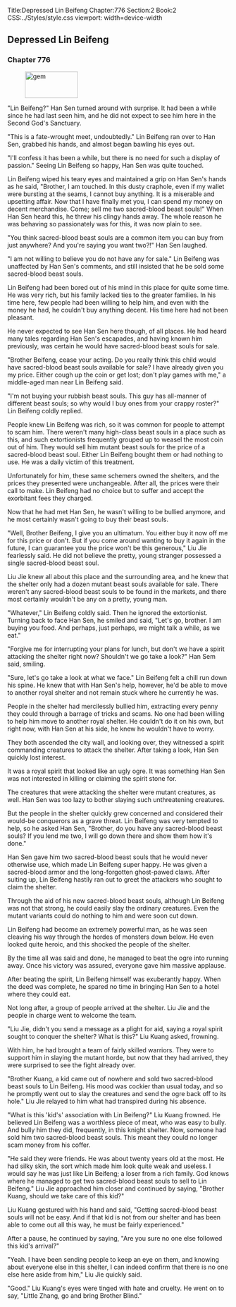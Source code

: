 Title:Depressed Lin Beifeng 
Chapter:776 
Section:2 
Book:2 
CSS:../Styles/style.css 
viewport: width=device-width
  
## Depressed Lin Beifeng
### Chapter 776 
<figure>
	<img src="../Images/gem.gif" alt="gem" id="gem" width="120" height="60" />
</figure>
  

  
  "Lin Beifeng?" Han Sen turned around with surprise. It had been a while since he had last seen him, and he did not expect to see him here in the Second God's Sanctuary.

"This is a fate-wrought meet, undoubtedly." Lin Beifeng ran over to Han Sen, grabbed his hands, and almost began bawling his eyes out.

"I'll confess it has been a while, but there is no need for such a display of passion." Seeing Lin Beifeng so happy, Han Sen was quite touched.

Lin Beifeng wiped his teary eyes and maintained a grip on Han Sen's hands as he said, "Brother, I am touched. In this dusty craphole, even if my wallet were bursting at the seams, I cannot buy anything. It is a miserable and upsetting affair. Now that I have finally met you, I can spend my money on decent merchandise. Come; sell me two sacred-blood beast souls!" When Han Sen heard this, he threw his clingy hands away. The whole reason he was behaving so passionately was for this, it was now plain to see.

"You think sacred-blood beast souls are a common item you can buy from just anywhere? And you're saying you want two?!" Han Sen laughed.

"I am not willing to believe you do not have any for sale." Lin Beifeng was unaffected by Han Sen's comments, and still insisted that he be sold some sacred-blood beast souls.

Lin Beifeng had been bored out of his mind in this place for quite some time. He was very rich, but his family lacked ties to the greater families. In his time here, few people had been willing to help him, and even with the money he had, he couldn't buy anything decent. His time here had not been pleasant.

He never expected to see Han Sen here though, of all places. He had heard many tales regarding Han Sen's escapades, and having known him previously, was certain he would have sacred-blood beast souls for sale.

"Brother Beifeng, cease your acting. Do you really think this child would have sacred-blood beast souls available for sale? I have already given you my price. Either cough up the coin or get lost; don't play games with me," a middle-aged man near Lin Beifeng said.

"I'm not buying your rubbish beast souls. This guy has all-manner of different beast souls; so why would I buy ones from your crappy roster?" Lin Beifeng coldly replied.

People knew Lin Beifeng was rich, so it was common for people to attempt to scam him. There weren't many high-class beast souls in a place such as this, and such extortionists frequently grouped up to weasel the most coin out of him. They would sell him mutant beast souls for the price of a sacred-blood beast soul. Either Lin Beifeng bought them or had nothing to use. He was a daily victim of this treatment.

Unfortunately for him, these same schemers owned the shelters, and the prices they presented were unchangeable. After all, the prices were their call to make. Lin Beifeng had no choice but to suffer and accept the exorbitant fees they charged.

Now that he had met Han Sen, he wasn't willing to be bullied anymore, and he most certainly wasn't going to buy their beast souls.

"Well, Brother Beifeng, I give you an ultimatum. You either buy it now off me for this price or don't. But if you come around wanting to buy it again in the future, I can guarantee you the price won't be this generous," Liu Jie fearlessly said. He did not believe the pretty, young stranger possessed a single sacred-blood beast soul.

Liu Jie knew all about this place and the surrounding area, and he knew that the shelter only had a dozen mutant beast souls available for sale. There weren't any sacred-blood beast souls to be found in the markets, and there most certainly wouldn't be any on a pretty, young man.

"Whatever," Lin Beifeng coldly said. Then he ignored the extortionist. Turning back to face Han Sen, he smiled and said, "Let's go, brother. I am buying you food. And perhaps, just perhaps, we might talk a while, as we eat."

"Forgive me for interrupting your plans for lunch, but don't we have a spirit attacking the shelter right now? Shouldn't we go take a look?" Han Sem said, smiling.

"Sure, let's go take a look at what we face." Lin Beifeng felt a chill run down his spine. He knew that with Han Sen's help, however, he'd be able to move to another royal shelter and not remain stuck where he currently he was.

People in the shelter had mercilessly bullied him, extracting every penny they could through a barrage of tricks and scams. No one had been willing to help him move to another royal shelter. He couldn't do it on his own, but right now, with Han Sen at his side, he knew he wouldn't have to worry.

They both ascended the city wall, and looking over, they witnessed a spirit commanding creatures to attack the shelter. After taking a look, Han Sen quickly lost interest.

It was a royal spirit that looked like an ugly ogre. It was something Han Sen was not interested in killing or claiming the spirit stone for.

The creatures that were attacking the shelter were mutant creatures, as well. Han Sen was too lazy to bother slaying such unthreatening creatures.

But the people in the shelter quickly grew concerned and considered their would-be conquerors as a grave threat. Lin Beifeng was very tempted to help, so he asked Han Sen, "Brother, do you have any sacred-blood beast souls? If you lend me two, I will go down there and show them how it's done."

Han Sen gave him two sacred-blood beast souls that he would never otherwise use, which made Lin Beifeng super happy. He was given a sacred-blood armor and the long-forgotten ghost-pawed claws. After suiting up, Lin Beifeng hastily ran out to greet the attackers who sought to claim the shelter.

Through the aid of his new sacred-blood beast souls, although Lin Beifeng was not that strong, he could easily slay the ordinary creatures. Even the mutant variants could do nothing to him and were soon cut down.

Lin Beifeng had become an extremely powerful man, as he was seen cleaving his way through the hordes of monsters down below. He even looked quite heroic, and this shocked the people of the shelter.

By the time all was said and done, he managed to beat the ogre into running away. Once his victory was assured, everyone gave him massive applause.

After beating the spirit, Lin Beifeng himself was exuberantly happy. When the deed was complete, he spared no time in bringing Han Sen to a hotel where they could eat.

Not long after, a group of people arrived at the shelter. Liu Jie and the people in charge went to welcome the team.

"Liu Jie, didn't you send a message as a plight for aid, saying a royal spirit sought to conquer the shelter? What is this?" Liu Kuang asked, frowning.

With him, he had brought a team of fairly skilled warriors. They were to support him in slaying the mutant horde, but now that they had arrived, they were surprised to see the fight already over.

"Brother Kuang, a kid came out of nowhere and sold two sacred-blood beast souls to Lin Beifeng. His mood was cockier than usual today, and so he promptly went out to slay the creatures and send the ogre back off to its hole." Liu Jie relayed to him what had transpired during his absence.

"What is this 'kid's' association with Lin Beifeng?" Liu Kuang frowned. He believed Lin Beifeng was a worthless piece of meat, who was easy to bully. And bully him they did, frequently, in this knight shelter. Now, someone had sold him two sacred-blood beast souls. This meant they could no longer scam money from his coffer.

"He said they were friends. He was about twenty years old at the most. He had silky skin, the sort which made him look quite weak and useless. I would say he was just like Lin Beifeng; a loser from a rich family. God knows where he managed to get two sacred-blood beast souls to sell to Lin Beifeng." Liu Jie approached him closer and continued by saying, "Brother Kuang, should we take care of this kid?"

Liu Kuang gestured with his hand and said, "Getting sacred-blood beast souls will not be easy. And if that kid is not from our shelter and has been able to come out all this way, he must be fairly experienced."

After a pause, he continued by saying, "Are you sure no one else followed this kid's arrival?"

"Yeah. I have been sending people to keep an eye on them, and knowing about everyone else in this shelter, I can indeed confirm that there is no one else here aside from him," Liu Jie quickly said.

"Good." Liu Kuang's eyes were tinged with hate and cruelty. He went on to say, "Little Zhang, go and bring Brother Blind."
